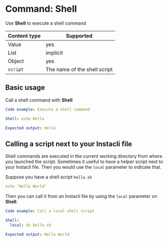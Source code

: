 # Command: Shell

Use **Shell** to execute a shell command

| Content type | Supported                    |
|--------------|------------------------------|
| Value        | yes                          |
| List         | implicit                     |
| Object       | yes                          |
| `script`     | The name of the shell script |

## Basic usage

Call a shell command with **Shell**

```yaml
Code example: Execute a shell command

Shell: echo Hello

Expected output: Hello
```

## Calling a script next to your Instacli file

Shell commands are executed in the current working directory from where you launched the script. Sometimes it useful to
have a helper script next to your Instacli file. Then you would use the `local` parameter to indicate that.

Suppose you have a shell script `hello.sh`

```yaml file:hello.sh
echo "Hello World"
```

Then you can call it from an Instacli file by using the `local` parameter on **Shell**:

```yaml
Code example: Call a local shell script

Shell:
  local: sh hello.sh

Expected output: Hello World
```

